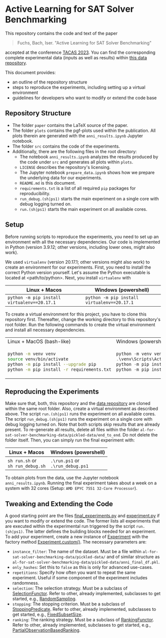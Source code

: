 # Active Learning for SAT Solver Benchmarking

This repository contains the code and text of the paper

> Fuchs, Bach, Iser. "Active Learning for SAT Solver Benchmarking"

accepted at the conference [TACAS 2023](https://etaps.org/2023/tacas).
You can find the corresponding complete experimental data (inputs as well as results) within [this data repository](https://github.com/mathefuchs/al-for-sat-solver-benchmarking-data).

This document provides:

* an outline of the repository structure
* steps to reproduce the experiments, including setting up a virtual environment
* guidelines for developers who want to modify or extend the code base

## Repository Structure

* The folder `paper` contains the LaTeX source of the paper.
* The folder `plots` contains the pgf-plots used within the publication. All plots therein are generated with the `anni_results.ipynb` Jupyter notebook.
* The folder `src` contains the code of the experiments.
* Additionally, there are the following files in the root directory:
  * The notebook `anni_results.ipynb` analyzes the results produced by the code under `src` and generates all plots within `plots`.
  * `LICENSE` describes the repository's licensing.
  * The Jupyter notebook `prepare_data.ipynb` shows how we prepare the underlying data for our experiments.
  * `README.md` is this document.
  * `requirements.txt` is a list of all required `pip` packages for reproducibility.
  * `run_debug.(sh|ps1)` starts the main experiment on a single core with debug logging turned on.
  * `run.(sh|ps1)` starts the main experiment on all available cores.

## Setup

Before running scripts to reproduce the experiments, you need to set up an environment with all the necessary dependencies.
Our code is implemented in Python (version 3.9.12; other versions, including lower ones, might also work).

We used `virtualenv` (version 20.17.1; other versions might also work) to create an environment for our experiments.
First, you need to install the correct Python version yourself.
Let's assume the Python executable is located at <path/to/python>.
Next, you install `virtualenv` with

| Linux + Macos                               | Windows (powershell)                        |
|---------------------------------------------|---------------------------------------------|
| `python -m pip install virtualenv==20.17.1` | `python -m pip install virtualenv==20.17.1` |

To create a virtual environment for this project, you have to clone this repository first.
Thereafter, change the working directory to this repository's root folder.
Run the following commands to create the virtual environment and install all necessary dependencies.

<table>
<tr>
<td> Linux + MacOS (bash-like) </td>
<td> Windows (powershell) </td>
</tr>
<tr>
<td>

``` sh
python -m venv venv
source venv/bin/activate
python -m pip install --upgrade pip
python -m pip install -r requirements.txt
```

</td>
<td>

``` powershell
python -m venv venv
.\venv\Scripts\Activate.ps1
python -m pip install --upgrade pip
python -m pip install -r requirements.txt
```

</td>
</tr>
</table>

## Reproducing the Experiments

Make sure that, both, this repository and the [data repository](https://github.com/mathefuchs/al-for-sat-solver-benchmarking-data) are cloned within the same root folder.
Also, create a virtual environment as described above.
The script `run.(sh|ps1)` runs the experiment on all available cores.
The script `run_debug.(sh|ps1)` runs the experiment on a single core with debug logging turned on.
Note that both scripts skip results that are already present.
To re-generate all results, delete all files within the folder `al-for-sat-solver-benchmarking-data/pickled-data/end_to_end`.
Do not delete the folder itself.
Then, you can simply run the final experiment with:

| Linux + Macos                         | Windows (powershell)                  |
|---------------------------------------|---------------------------------------|
| `sh run.sh` or <br> `sh run_debug.sh` | `.\run.ps1` or <br> `.\run_debug.ps1` |

To obtain plots from the data, use the Jupyter notebook `anni_results.ipynb`.
Running the final experiment takes about a week on a system with 32 cores (Setup: `AMD EPYC 7551 32-Core Processor`).

## Tweaking and Extending the Code

A good starting point are the files [final_experiments.py](https://github.com/mathefuchs/al-for-sat-solver-benchmarking/blob/main/src/al_experiments/final_experiments.py) and [experiment.py](https://github.com/mathefuchs/al-for-sat-solver-benchmarking/blob/main/src/al_experiments/experiment.py) if you want to modify or extend the code.
The former lists all experiments that are executed within the experimental run triggered by the script `run.(sh|ps1)`.
The latter defines the building blocks needed for an experiment.
To add your experiment, create a new instance of [Experiment](https://github.com/mathefuchs/al-for-sat-solver-benchmarking/blob/main/src/al_experiments/experiment.py#L467) with the factory method [Experiment.custom()](https://github.com/mathefuchs/al-for-sat-solver-benchmarking/blob/main/src/al_experiments/experiment.py#L467).
The necessary parameters are:

* `instance_filter`: The name of the dataset. Must be a file within `al-for-sat-solver-benchmarking-data/pickled-data/` and of similar structure as `al-for-sat-solver-benchmarking-data/pickled-data/anni_final_df.pkl`.
* `only_hashes`: Set this to `false` as this is only for advanced use-cases.
* `repetitions`: Specify how often you want to repeat the same experiment. Useful if some component of the experiment includes randomness.
* `selection`: The selection strategy. Must be a subclass of [SelectionFunctor](https://github.com/mathefuchs/al-for-sat-solver-benchmarking/blob/main/src/al_experiments/selection.py#L10). Refer to other, already implemented, subclasses to get started, e.g., [RandomSampling](https://github.com/mathefuchs/al-for-sat-solver-benchmarking/blob/main/src/al_experiments/selection.py#L45).
* `stopping`: The stopping criterion. Must be a subclass of [StoppingPredicate](https://github.com/mathefuchs/al-for-sat-solver-benchmarking/blob/main/src/al_experiments/stopping.py#L10). Refer to other, already implemented, subclasses to get started, e.g., [FixedSubsetSize](https://github.com/mathefuchs/al-for-sat-solver-benchmarking/blob/main/src/al_experiments/stopping.py#L46).
* `ranking`: The ranking strategy. Must be a subclass of [RankingFunctor](https://github.com/mathefuchs/al-for-sat-solver-benchmarking/blob/main/src/al_experiments/ranking.py#L10). Refer to other, already implemented, subclasses to get started, e.g., [PartialObservationBasedRanking](https://github.com/mathefuchs/al-for-sat-solver-benchmarking/blob/main/src/al_experiments/ranking.py#L51).
